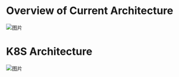 # Overview of Current Architecture
![图片](https://user-images.githubusercontent.com/47754424/199969596-6192007f-3e8a-4862-96e4-52d4c3688c31.png)
# K8S Architecture
![图片](https://user-images.githubusercontent.com/47754424/199969719-3becf690-7d2b-44b3-a8ce-1dacb4948611.png)
